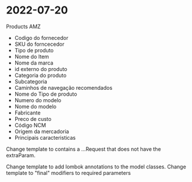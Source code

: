 # 2022-07-20



Products AMZ

* Codigo do fornecedor
* SKU do forncecedor
* Tipo de produto
* Nome do Item
* Nome da marca
* id externo do produto
* Categoria do produto
* Subcategoria
* Caminhos de navegação recomendados
* Nome do Tipo de produto
* Numero do modelo
* Nome do modelo
* Fabricante
* Preco de custo
* Código NCM
* Origem da mercadoria
* Principais caracteristicas


Change template to contains a ...Request that does not have the  extraParam.

Change template to add lombok annotations to the model classes.
Change template to "final" modifiers to required parameters